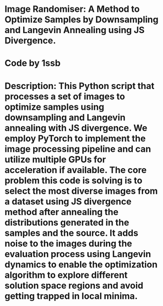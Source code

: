 # Image Randomiser: A Method to Optimize Samples by Downsampling and Langevin Annealing using JS Divergence.
# Code by 1ssb
# Description: This Python script that processes a set of images to optimize samples using downsampling and Langevin annealing with JS divergence. We employ PyTorch to implement the image processing pipeline and can utilize multiple GPUs for acceleration if available. The core problem this code is solving is to select the most diverse images from a dataset using JS divergence method after annealing the distributions generated in the samples and the source. It adds noise to the images during the evaluation process using Langevin dynamics to enable the optimization algorithm to explore different solution space regions and avoid getting trapped in local minima.



